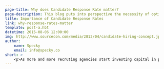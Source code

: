 ```yaml
---
page-title: Why does Candidate Response Rate matter?
page-description: This blog puts into perspective the necessity of optimising the recruitment funnel and improving candidate communication and response rates to reduce the number of candidates you need to source per hire
title: Importance of Candidate Response Rates
link: why-response-rates-matter
template: post-a.hbt
datetime: 2015-08-06 12:00:00
img: http://www.sourcecon.com/media/2013/04/candidate-hiring-concept.jpg
author: 
    name: Specky
    email: info@specky.co
short: >
    <p>As more and more recruting agencies start investing capital in proactive sourcing strategies and move away from the conventional 'Spray and Pray' paradigm of posting a vacancy on job boards and waiting for candidates to reply; the number of candidates who respond back and the quality of candidates engaged becomes a key metric to measure success due to the rise in initial cost of acquisition.</p>
---
```



